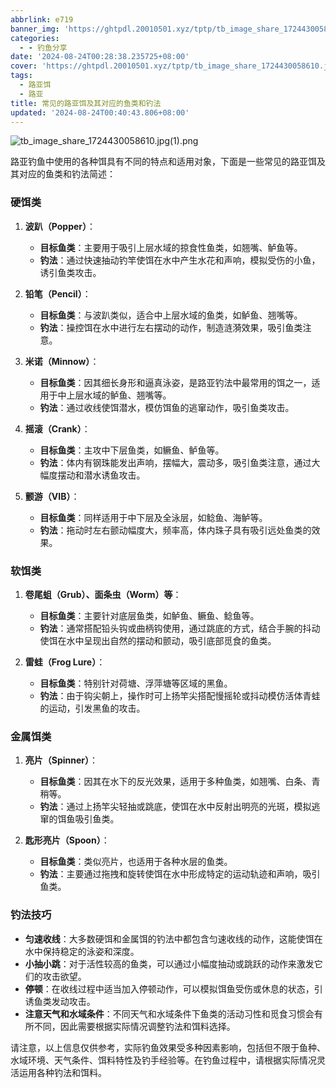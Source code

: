 ```yaml
---
abbrlink: e719
banner_img: 'https://ghtpdl.20010501.xyz/tptp/tb_image_share_1724430058610.jpg(1).png'
categories:
  - - 钓鱼分享
date: '2024-08-24T00:28:38.235725+08:00'
cover: 'https://ghtpdl.20010501.xyz/tptp/tb_image_share_1724430058610.jpg(1).png'
tags:
  - 路亚饵
  - 路亚
title: 常见的路亚饵及其对应的鱼类和钓法
updated: '2024-08-24T00:40:43.806+08:00'
---
```

![tb_image_share_1724430058610.jpg(1).png](https://ghtpdl.20010501.xyz/tptp/tb_image_share_1724430058610.jpg(1).png)

路亚钓鱼中使用的各种饵具有不同的特点和适用对象，下面是一些常见的路亚饵及其对应的鱼类和钓法简述：

### 硬饵类

1. **波趴（Popper）**：

   - **目标鱼类**：主要用于吸引上层水域的掠食性鱼类，如翘嘴、鲈鱼等。
   - **钓法**：通过快速抽动钓竿使饵在水中产生水花和声响，模拟受伤的小鱼，诱引鱼类攻击。
2. **铅笔（Pencil）**：

   - **目标鱼类**：与波趴类似，适合中上层水域的鱼类，如鲈鱼、翘嘴等。
   - **钓法**：操控饵在水中进行左右摆动的动作，制造涟漪效果，吸引鱼类注意。
3. **米诺（Minnow）**：

   - **目标鱼类**：因其细长身形和逼真泳姿，是路亚钓法中最常用的饵之一，适用于中上层水域的鲈鱼、翘嘴等。
   - **钓法**：通过收线使饵潜水，模仿饵鱼的逃窜动作，吸引鱼类攻击。
4. **摇滚（Crank）**：

   - **目标鱼类**：主攻中下层鱼类，如鳜鱼、鲈鱼等。
   - **钓法**：体内有钢珠能发出声响，摆幅大，震动多，吸引鱼类注意，通过大幅度摆动和潜水诱鱼攻击。
5. **颤游（VIB）**：

   - **目标鱼类**：同样适用于中下层及全泳层，如鲶鱼、海鲈等。
   - **钓法**：拖动时左右颤动幅度大，频率高，体内珠子具有吸引远处鱼类的效果。

### 软饵类

1. **卷尾蛆（Grub）、面条虫（Worm）等**：

   - **目标鱼类**：主要针对底层鱼类，如鲈鱼、鳜鱼、鲶鱼等。
   - **钓法**：通常搭配铅头钩或曲柄钩使用，通过跳底的方式，结合手腕的抖动使饵在水中呈现出自然的摆动和颤动，吸引底部觅食的鱼类。
2. **雷蛙（Frog Lure）**：

   - **目标鱼类**：特别针对荷塘、浮萍塘等区域的黑鱼。
   - **钓法**：由于钩尖朝上，操作时可上扬竿尖搭配慢摇轮或抖动模仿活体青蛙的运动，引发黑鱼的攻击。

### 金属饵类

1. **亮片（Spinner）**：

   - **目标鱼类**：因其在水下的反光效果，适用于多种鱼类，如翘嘴、白条、青稍等。
   - **钓法**：通过上扬竿尖轻抽或跳底，使饵在水中反射出明亮的光斑，模拟逃窜的饵鱼吸引鱼类。
2. **匙形亮片（Spoon）**：

   - **目标鱼类**：类似亮片，也适用于各种水层的鱼类。
   - **钓法**：主要通过拖拽和旋转使饵在水中形成特定的运动轨迹和声响，吸引鱼类。

### 钓法技巧

- **匀速收线**：大多数硬饵和金属饵的钓法中都包含匀速收线的动作，这能使饵在水中保持稳定的泳姿和深度。
- **小抽小跳**：对于活性较高的鱼类，可以通过小幅度抽动或跳跃的动作来激发它们的攻击欲望。
- **停顿**：在收线过程中适当加入停顿动作，可以模拟饵鱼受伤或休息的状态，引诱鱼类发动攻击。
- **注意天气和水域条件**：不同天气和水域条件下鱼类的活动习性和觅食习惯会有所不同，因此需要根据实际情况调整钓法和饵料选择。

请注意，以上信息仅供参考，实际钓鱼效果受多种因素影响，包括但不限于鱼种、水域环境、天气条件、饵料特性及钓手经验等。在钓鱼过程中，请根据实际情况灵活运用各种钓法和饵料。
